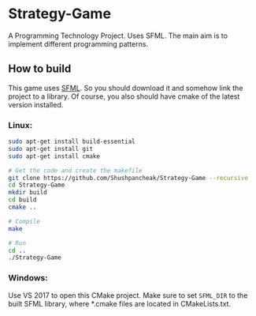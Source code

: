 # Strategy-Game
A Programming Technology Project. Uses SFML. The main aim is to implement different programming patterns.

## How to build
This game uses [SFML](https://www.sfml-dev.org/tutorials/2.5/). So you should download it and somehow link the project to a library. Of course, you also should have cmake of the latest version installed.
### Linux:
```bash
sudo apt-get install build-essential
sudo apt-get install git
sudo apt-get install cmake

# Get the code and create the makefile 
git clone https://github.com/Shushpancheak/Strategy-Game --recursive
cd Strategy-Game
mkdir build
cd build
cmake ..

# Compile
make

# Run
cd ..
./Strategy-Game
```

### Windows:
Use VS 2017 to open this CMake project. Make sure to set `SFML_DIR` to the built SFML library, where *.cmake files are located in CMakeLists.txt.